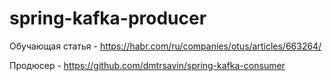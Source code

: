 # spring-kafka-producer

Обучающая статья - https://habr.com/ru/companies/otus/articles/663264/

Продюсер - https://github.com/dmtrsavin/spring-kafka-consumer
